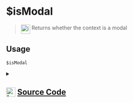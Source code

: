 # $isModal
> <img align="top" src="https://upload.wikimedia.org/wikipedia/commons/thumb/e/e4/Infobox_info_icon.svg/160px-Infobox_info_icon.svg.png?20150409153300" alt="image" width="25" height="auto"> Returns whether the context is a modal
## Usage
```
$isModal
```
<details>
<summary>
    
## <img align="top" src="https://cdn4.iconfinder.com/data/icons/iconsimple-logotypes/512/github-512.png" alt="image" width="25" height="auto">  [Source Code](https://github.com/tryforge/ForgeScript-V2/blob/main/src/native/isModal.ts)
    
</summary>
    
```ts
import { NativeFunction, Return } from "../structures"

export default new NativeFunction({
    name: "$isModal",
    version: "1.0.0",
    description: "Returns whether the context is a modal",
    unwrap: false,
    execute(ctx) {
        return Return.success(Boolean(ctx.interaction?.isModalSubmit()))
    },
})

```
    
</details>